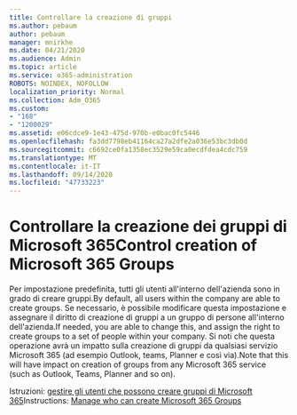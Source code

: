 ```yaml
---
title: Controllare la creazione di gruppi
ms.author: pebaum
author: pebaum
manager: mnirkhe
ms.date: 04/21/2020
ms.audience: Admin
ms.topic: article
ms.service: o365-administration
ROBOTS: NOINDEX, NOFOLLOW
localization_priority: Normal
ms.collection: Adm_O365
ms.custom:
- "168"
- "1200029"
ms.assetid: e06cdce9-1e43-475d-970b-e0bac0fc5446
ms.openlocfilehash: fa3dd7798eb41164ca27a2dfe2a036e53bc3db0d
ms.sourcegitcommit: c6692ce0fa1358ec3529e59ca0ecdfdea4cdc759
ms.translationtype: MT
ms.contentlocale: it-IT
ms.lasthandoff: 09/14/2020
ms.locfileid: "47733223"
---
```

# <a name="control-creation-of-microsoft-365-groups"></a><span data-ttu-id="03b6e-102">Controllare la creazione dei gruppi di Microsoft 365</span><span class="sxs-lookup"><span data-stu-id="03b6e-102">Control creation of Microsoft 365 Groups</span></span>

<span data-ttu-id="03b6e-103">Per impostazione predefinita, tutti gli utenti all'interno dell'azienda sono in grado di creare gruppi.</span><span class="sxs-lookup"><span data-stu-id="03b6e-103">By default, all users within the company are able to create groups.</span></span> <span data-ttu-id="03b6e-104">Se necessario, è possibile modificare questa impostazione e assegnare il diritto di creazione di gruppi a un gruppo di persone all'interno dell'azienda.</span><span class="sxs-lookup"><span data-stu-id="03b6e-104">If needed, you are able to change this, and assign the right to create groups to a set of people within your company.</span></span> <span data-ttu-id="03b6e-105">Si noti che questa operazione avrà un impatto sulla creazione di gruppi da qualsiasi servizio Microsoft 365 (ad esempio Outlook, teams, Planner e così via).</span><span class="sxs-lookup"><span data-stu-id="03b6e-105">Note that this will have impact on creation of groups from any Microsoft 365 service (such as Outlook, Teams, Planner and so on).</span></span>
  
<span data-ttu-id="03b6e-106">Istruzioni: [gestire gli utenti che possono creare gruppi di Microsoft 365](https://docs.microsoft.com/microsoft-365/admin/create-groups/manage-creation-of-groups)</span><span class="sxs-lookup"><span data-stu-id="03b6e-106">Instructions: [Manage who can create Microsoft 365 Groups](https://docs.microsoft.com/microsoft-365/admin/create-groups/manage-creation-of-groups)</span></span>
